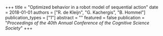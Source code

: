 +++
title = "Optimized behavior in a robot model of sequential action"
date = 2018-01-01
authors = ["R. de Kleijn", "G. Kachergis", "B. Hommel"]
publication_types = ["1"]
abstract = ""
featured = false
publication = "*Proceedings of the 40th Annual Conference of the Cognitive Science Society*"
+++


